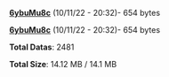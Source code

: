 [**6ybuMu8c**](/data/6ybuMu8c.txt) (10/11/22 - 20:32)- 654 bytes

[**6ybuMu8c**](/data/6ybuMu8c.txt) (10/11/22 - 20:32)- 654 bytes

**Total Datas**: 2481

**Total Size**: 14.12 MB / 14.1 MB